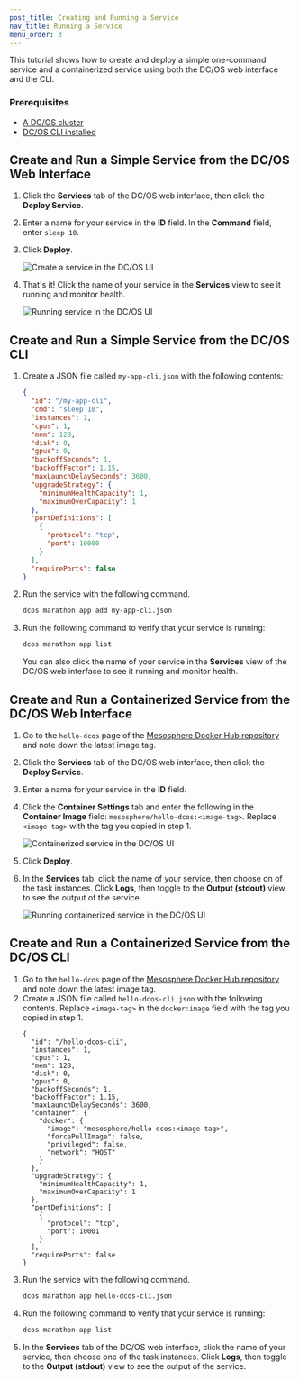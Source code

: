 ```yaml
---
post_title: Creating and Running a Service
nav_title: Running a Service
menu_order: 3
---
```


This tutorial shows how to create and deploy a simple one-command service and a containerized service using both the DC/OS web interface and the CLI.

### Prerequisites
- [A DC/OS cluster](/docs/1.8/administration/installing/)
- [DC/OS CLI installed](/docs/1.8/usage/cli/install/)

## Create and Run a Simple Service from the DC/OS Web Interface

1. Click the **Services** tab of the DC/OS web interface, then click the **Deploy Service**.
1. Enter a name for your service in the **ID** field. In the **Command** field, enter `sleep 10`.
1. Click **Deploy**.

    ![Create a service in the DC/OS UI](/docs/1.8/usage/tutorials/img/deploy-svs-ui.png)

1. That's it! Click the name of your service in the **Services** view to see it running and monitor health.

    ![Running service in the DC/OS UI](/docs/1.8/usage/tutorials/img/svc-running-ui.png)

## Create and Run a Simple Service from the DC/OS CLI

1. Create a JSON file called `my-app-cli.json` with the following contents:

    ```json
    {
      "id": "/my-app-cli",
      "cmd": "sleep 10",
      "instances": 1,
      "cpus": 1,
      "mem": 128,
      "disk": 0,
      "gpus": 0,
      "backoffSeconds": 1,
      "backoffFactor": 1.15,
      "maxLaunchDelaySeconds": 3600,
      "upgradeStrategy": {
        "minimumHealthCapacity": 1,
        "maximumOverCapacity": 1
      },
      "portDefinitions": [
        {
          "protocol": "tcp",
          "port": 10000
        }
      ],
      "requirePorts": false
    }
    ```

1. Run the service with the following command.
    ```bash
    dcos marathon app add my-app-cli.json
    ```

1. Run the following command to verify that your service is running:
    ```bash
    dcos marathon app list
    ```
    You can also click the name of your service in the **Services** view of the DC/OS web interface to see it running and monitor health.

## Create and Run a Containerized Service from the DC/OS Web Interface

1. Go to the `hello-dcos` page of the [Mesosphere Docker Hub repository](https://hub.docker.com/r/mesosphere/hello-dcos/tags/) and note down the latest image tag.
1. Click the **Services** tab of the DC/OS web interface, then click the **Deploy Service**.
1. Enter a name for your service in the **ID** field.
1. Click the **Container Settings** tab and enter the following in the **Container Image** field: `mesosphere/hello-dcos:<image-tag>`. Replace `<image-tag>` with the tag you copied in step 1.

    ![Containerized service in the DC/OS UI](/docs/1.8/usage/tutorials/img/deploy-container-ui.png)

1. Click **Deploy**.
1. In the **Services** tab, click the name of your service, then choose on of the task instances. Click **Logs**, then toggle to the **Output (stdout)** view to see the output of the service.

    ![Running containerized service in the DC/OS UI](/docs/1.8/usage/tutorials/img/container-running-ui.png)

## Create and Run a Containerized Service from the DC/OS CLI

1. Go to the `hello-dcos` page of the [Mesosphere Docker Hub repository](https://hub.docker.com/r/mesosphere/hello-dcos/tags/) and note down the latest image tag.
1. Create a JSON file called `hello-dcos-cli.json` with the following contents. Replace `<image-tag>` in the `docker:image` field with the tag you copied in step 1.
    ```
    {
      "id": "/hello-dcos-cli",
      "instances": 1,
      "cpus": 1,
      "mem": 128,
      "disk": 0,
      "gpus": 0,
      "backoffSeconds": 1,
      "backoffFactor": 1.15,
      "maxLaunchDelaySeconds": 3600,
      "container": {
        "docker": {
          "image": "mesosphere/hello-dcos:<image-tag>",
          "forcePullImage": false,
          "privileged": false,
          "network": "HOST"
        }
      },
      "upgradeStrategy": {
        "minimumHealthCapacity": 1,
        "maximumOverCapacity": 1
      },
      "portDefinitions": [
        {
          "protocol": "tcp",
          "port": 10001
        }
      ],
      "requirePorts": false
    }
    ```
1. Run the service with the following command.
    ```bash
    dcos marathon app hello-dcos-cli.json
    ```
1. Run the following command to verify that your service is running:
    ```bash
    dcos marathon app list
    ```
1. In the **Services** tab of the DC/OS web interface, click the name of your service, then choose one of the task instances. Click **Logs**, then toggle to the **Output (stdout)** view to see the output of the service.
